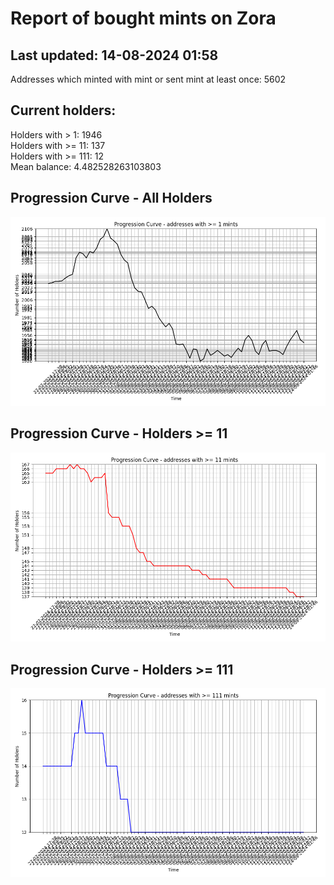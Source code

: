 # Report of bought mints on Zora
## Last updated: 14-08-2024 01:58
Addresses which minted with mint or sent mint at least once: 5602

## Current holders:
Holders with > 1: 1946  
Holders with >= 11: 137  
Holders with >= 111: 12  
Mean balance: 4.482528263103803  

## Progression Curve - All Holders
![addresses with >= 1 mint](progression_curve_all.png)
## Progression Curve - Holders >= 11
![addresses with >= 11 mints](progression_curve_gt_11.png)
## Progression Curve - Holders >= 111
![addresses with >= 111 mints](progression_curve_gt_111.png)
